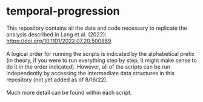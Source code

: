 # temporal-progression
This repository contains all the data and code necessary to replicate the analysis described in Lang et al. (2022): 
https://doi.org/10.1101/2022.07.20.500889.
</br></br>
A logical order for running the scripts is indicated by the alphabetical prefix (in theory, if you were to run everything step by step, it might make sense to do it in the order indicated). However, all of the scripts can be run independently by accessing the intermediate data structures in this repository (not yet added as of 8/16/22).
</br></br>
Much more detail can be found within each script.
